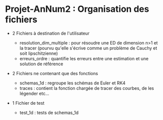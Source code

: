 # Projet-AnNum2 : Organisation des fichiers

- 2 Fichiers à destination de l'utilisateur
    * resolution_dim_multiple : pour résoudre une ED de dimension n>1 et la tracer (pourvu qu'elle s'écrive comme un problème de Cauchy et soit lipschitzienne)
    * erreurs_ordre : quantifie les erreurs entre une estimation et une solution de référence

- 2 Fichiers ne contenant que des fonctions
    * schemas_1d : regroupe les schémas de Euler et RK4
    * traces : contient la fonction chargée de tracer des courbes, de les légender etc...

- 1 Fichier de test
    * test_1d : tests de schemas_1d
